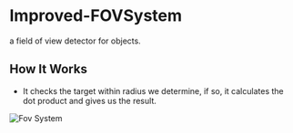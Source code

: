 # Improved-FOVSystem
 a field of view detector for objects.
 
 ## How It Works
 
 - It checks the target within radius we determine, if so, it calculates the dot product and gives us the result.
 
 ![Fov System](https://media1.giphy.com/media/VtjMuIIMlHL93VbbXI/giphy.gif?cid=790b761125884bf5c532142d8d2c95b88fd909f7f4369242&rid=giphy.gif&ct=g)
